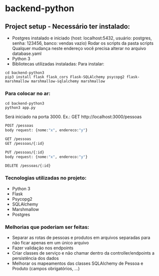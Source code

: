 # backend-python

## Project setup  - Necessário ter instalado:
* Postgres instalado e iniciado (host: localhost:5432, usuário: postgres, senha: 123456, banco: vendas vazio)
Rodar os scripts da pasta scripts
Qualquer mudança neste endereço você precisa alterar no arquivo database.yaml 
* Python 3
* Bibliotecas utilizadas instaladas: Para instalar:
```
cd backend-python3
pip3 install flask flask_cors Flask-SQLAlchemy psycopg2 flask-marshmallow marshmallow-sqlalchemy marshmallow
```

### Para colocar no ar:

```
cd backend-python3
python3 app.py
```

Será iniciado na porta 3000. Ex.: GET  http://localhost:3000/pessoas

```bash
POST /pessoas
body request: {nome:"x", endereco:"y"}
```

```bash
GET /pessoas
GET /pessoas/{:id}
```

```bash
PUT /pessoas/{:id}
body request: {nome:"x", endereco:"y"}
```

```bash
DELETE /pessoas/{:id}
```

### Tecnologias utilizadas no projeto:
* Python 3
* Flask
* Psycopg2
* SQLAlchemy
* Marshmallow
* Postgres

### Melhorias que poderiam ser feitas:
* Separar as rotas de pessoas e produtos em arquivos separadas para não ficar apenas em um único arquivo
* Fazer validação nos endpoints 
* Criar classes de serviço e não chamar dentro da controller/endpoints a persistência dos dados
* Melhorar os mapeamentos das classes SQLAlchemy de Pessoa e Produto (campos obrigatórios, ...)
